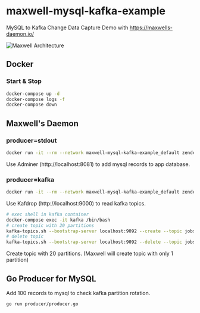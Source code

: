 # maxwell-mysql-kafka-example

MySQL to Kafka Change Data Capture Demo with https://maxwells-daemon.io/

![Maxwell Architecture](maxwell.drawio.png)

## Docker

### Start & Stop

```bash
docker-compose up -d
docker-compose logs -f
docker-compose down
```

## Maxwell's Daemon

### producer=stdout

```bash
docker run -it --rm --network maxwell-mysql-kafka-example_default zendesk/maxwell bin/maxwell --user=root --password=root --host=mariadb --producer=stdout
```

Use Adminer (http://localhost:8081) to add mysql records to app database.

### producer=kafka

```bash
docker run -it --rm --network maxwell-mysql-kafka-example_default zendesk/maxwell bin/maxwell --user=root --password=root --host=mariadb --producer=kafka --kafka.bootstrap.servers=kafka:9092 --kafka_topic=jobs --producer_partition_by=primary_key
```

Use Kafdrop (http://localhost:9000) to read kafka topics.

```bash
# exec shell in kafka container
docker-compose exec -it kafka /bin/bash
# create topic with 20 partitions
kafka-topics.sh --bootstrap-server localhost:9092 --create --topic jobs --partitions 20 --replication-factor 1
# delete topic
kafka-topics.sh --bootstrap-server localhost:9092 --delete --topic jobs
```

Create topic with 20 partitions. (Maxwell will create topic with only 1 partition)

## Go Producer for MySQL

Add 100 records to mysql to check kafka partition rotation.

```bash
go run producer/producer.go
```


